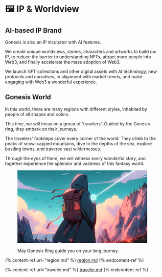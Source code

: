 # 🖼️ IP & Worldview

## AI-based IP Brand

Gonesis is also an IP incubator with AI features.

We create unique worldviews, stories, characters and artworks to build our IP, to reduce the barrier to understanding NFTs, attract more people into Web3, and finally accelerate the mass adoption of Web3.

We launch NFT collections and other digital assets with AI technology, new protocols and narratives, in alignment with market trends, and make engaging with Web3 a wonderful experience.

## Gonesis World

In this world, there are many regions with different styles, inhabited by people of all shapes and colors.

This time, we will focus on a group of 'travelers'. Guided by the Gonesis ring, they embark on their journeys.

The travelers' footsteps cover every corner of the world. They climb to the peaks of snow-capped mountains, dive to the depths of the sea, explore bustling towns, and traverse vast wildernesses.

Through the eyes of them, we will witness every wonderful story, and together experience the splendor and vastness of this fantasy world.

<figure><img src="../../.gitbook/assets/image (14).png" alt=""><figcaption><p>May Gonesis Ring guide you on your long journey.</p></figcaption></figure>



{% content-ref url="region.md" %}
[region.md](region.md)
{% endcontent-ref %}

{% content-ref url="traveler.md" %}
[traveler.md](traveler.md)
{% endcontent-ref %}
